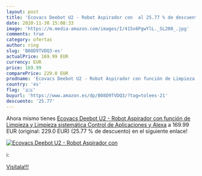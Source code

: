 ```yaml
---
layout: post
title: 'Ecovacs Deebot U2 - Robot Aspirador con  al 25.77 % de descuento'
date: 2020-11-30 15:08:33
image: 'https://m.media-amazon.com/images/I/415x6PgwYlL._SL200_.jpg'
comments: true
category: ofertas
author: ring
slug: 'B08D9TVDQ3-es'
actualPrice: 169.99 EUR
currency: EUR
price: 169.99
comparePrice: 229.0 EUR
prodname: 'Ecovacs Deebot U2 - Robot Aspirador con función de Limpieza y Limpieza sistemática  Control de Aplicaciones y Alexa'
country: 'es'
flag: '🇪🇸'
buyurl: 'https://www.amazon.es/dp/B08D9TVDQ3/?tag=tolees-21'
descuento: '25.77'
---
```


Ahora mismo tienes [Ecovacs Deebot U2 - Robot Aspirador con función de Limpieza y Limpieza sistemática  Control de Aplicaciones y Alexa](https://www.amazon.es/dp/B08D9TVDQ3/?tag=tolees-21) a 169.99 EUR (original: 229.0 EUR) (25.77 %  de descuento) en el siguiente enlace!

[![Ecovacs Deebot U2 - Robot Aspirador con ](https://m.media-amazon.com/images/I/415x6PgwYlL._SL200_.jpg)](https://www.amazon.es/dp/B08D9TVDQ3/?tag=tolees-21)

ℹ️:


[Visítala!!!](https://www.amazon.es/dp/B08D9TVDQ3/?tag=tolees-21)
